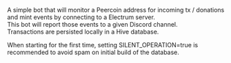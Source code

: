 A simple bot that will monitor a Peercoin address for incoming tx / donations and mint events by connecting to a Electrum server.  
This bot will report those events to a given Discord channel.  
Transactions are persisted locally in a Hive database.

When starting for the first time, setting SILENT_OPERATION=true is recommended to avoid spam on initial build of the database.
